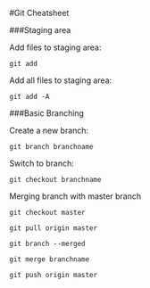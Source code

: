 #Git Cheatsheet

###Staging area


Add files to staging area:

` git add `

Add all files to staging area:

` git add -A `


###Basic Branching

Create a new branch:

` git branch branchname `

Switch to branch:

` git checkout branchname `


Merging branch with master branch

` git checkout master `

` git pull origin master `

` git branch --merged `

` git merge branchname `

` git push origin master `


 

